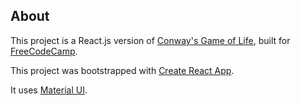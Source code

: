 ## About

This project is a React.js version of [Conway's Game of Life](https://en.wikipedia.org/wiki/Conway%27s_Game_of_Life), built for [FreeCodeCamp](https://www.freecodecamp.org/).

This project was bootstrapped with [Create React App](https://github.com/facebookincubator/create-react-app).

It uses [Material UI](https://github.com/mui-org/material-ui).
